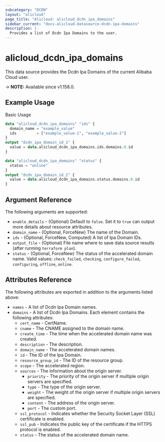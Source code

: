```yaml
---
subcategory: "DCDN"
layout: "alicloud"
page_title: "Alicloud: alicloud_dcdn_ipa_domains"
sidebar_current: "docs-alicloud-datasource-dcdn-ipa-domains"
description: |-
  Provides a list of Dcdn Ipa Domains to the user.
---
```


# alicloud_dcdn_ipa_domains

This data source provides the Dcdn Ipa Domains of the current Alibaba Cloud user.

-> **NOTE:** Available since v1.158.0.

## Example Usage

Basic Usage

```terraform
data "alicloud_dcdn_ipa_domains" "ids" {
  domain_name = "example_value"
  ids         = ["example_value-1", "example_value-2"]
}
output "dcdn_ipa_domain_id_1" {
  value = data.alicloud_dcdn_ipa_domains.ids.domains.0.id
}

data "alicloud_dcdn_ipa_domains" "status" {
  status = "online"
}
output "dcdn_ipa_domain_id_2" {
  value = data.alicloud_dcdn_ipa_domains.status.domains.0.id
}
```

## Argument Reference

The following arguments are supported:

* `enable_details` - (Optional) Default to `false`. Set it to `true` can output more details about resource attributes.
* `domain_name` - (Optional, ForceNew) The name of the Domain.
* `ids` - (Optional, ForceNew, Computed)  A list of Ipa Domain IDs.
* `output_file` - (Optional) File name where to save data source results (after running `terraform plan`).
* `status` - (Optional, ForceNew) The status of the accelerated domain name. Valid values: `check_failed`, `checking`, `configure_failed`, `configuring`, `offline`, `online`.

## Attributes Reference

The following attributes are exported in addition to the arguments listed above:

* `names` - A list of Dcdn Ipa Domain names.
* `domains` - A list of Dcdn Ipa Domains. Each element contains the following attributes:
  * `cert_name` - CertName.
  * `cname` - The CNAME assigned to the domain name.
  * `create_time` - The time when the accelerated domain name was created.
  * `description` - The description.
  * `domain_name` - The accelerated domain names.
  * `id` - The ID of the Ipa Domain.
  * `resource_group_id` - The ID of the resource group.
  * `scope` - The accelerated region.
  * `sources` - The information about the origin server.
    * `priority` - The priority of the origin server if multiple origin servers are specified.
    * `type` - The type of the origin server.
    * `weight` - The weight of the origin server if multiple origin servers are specified.
    * `content` - The address of the origin server.
    * `port` - The custom port.
  * `ssl_protocol` - Indicates whether the Security Socket Layer (SSL) certificate is enabled.
  * `ssl_pub` - Indicates the public key of the certificate if the HTTPS protocol is enabled.
  * `status` - The status of the accelerated domain name.